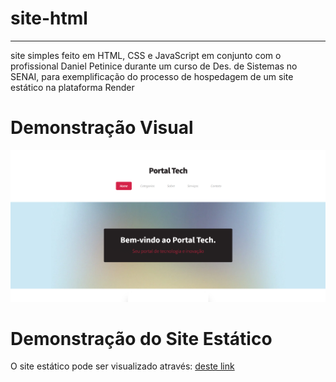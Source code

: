 # site-html
---
site simples feito em HTML, CSS e JavaScript em conjunto com o profissional Daniel Petinice durante um curso de Des. de Sistemas no SENAI, para exemplificação do processo de hospedagem de um site estático na plataforma Render

# Demonstração Visual
![foto](assets/inicio.png)

# Demonstração do Site Estático
O site estático pode ser visualizado através: [deste link](https://site-html-santiago.onrender.com)
